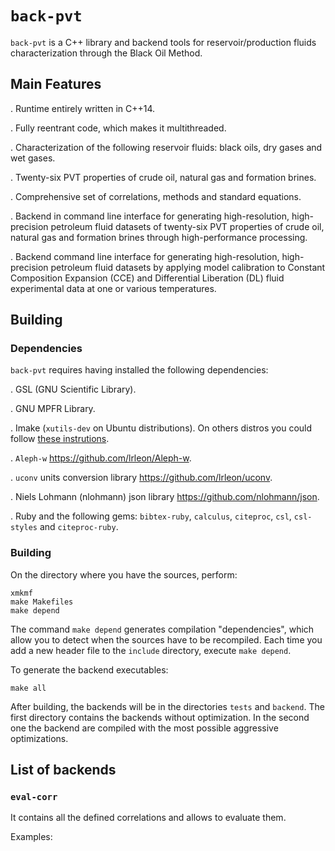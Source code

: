 # `back-pvt`

`back-pvt` is a C++ library and backend tools for reservoir/production
fluids characterization through the Black Oil Method.

## Main Features

. Runtime entirely written in C++14.

. Fully reentrant code, which makes it multithreaded.

. Characterization of the following reservoir fluids: black oils, dry
gases and wet gases. 

. Twenty-six PVT properties of crude oil, natural gas and formation
brines.

. Comprehensive set of correlations, methods and standard equations. 

. Backend in command line interface for generating high-resolution,
high-precision petroleum fluid datasets of twenty-six PVT properties
of crude oil, natural gas and formation brines through
high-performance processing. 

. Backend command line interface for generating high-resolution,
high-precision petroleum fluid datasets by applying model calibration
to Constant Composition Expansion (CCE) and Differential Liberation
(DL) fluid experimental data at one or various temperatures. 

## Building

### Dependencies

`back-pvt` requires having installed the following dependencies:

. GSL (GNU Scientific Library).

. GNU MPFR Library.

. Imake (`xutils-dev` on Ubuntu distributions). On others distros you
could follow [these instrutions](http://www.snake.net/software/imake-stuff/imake-faq.html#where-to-get).

. `Aleph-w` <https://github.com/lrleon/Aleph-w>.

. `uconv` units conversion library <https://github.com/lrleon/uconv>.

. Niels Lohmann (nlohmann) json library <https://github.com/nlohmann/json>.

. Ruby and the following gems: `bibtex-ruby`, `calculus`, `citeproc`,
`csl`, `csl-styles` and `citeproc-ruby`.

### Building

On the directory where you have the sources, perform:

	xmkmf
	make Makefiles
	make depend
	
The command `make depend` generates compilation "dependencies", which
allow you to detect when the sources have to be recompiled. Each time
you add a new header file to the `include` directory, execute `make
depend`. 

To generate the backend executables:

	make all
	
After building, the backends will be in the directories `tests` and
`backend`. The first directory contains the backends without
optimization. In the second one the backend are compiled with the most
possible aggressive optimizations. 

## List of backends

### `eval-corr`

It contains all the defined correlations and allows to evaluate them.

Examples:

	
